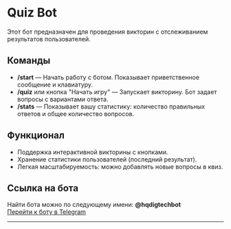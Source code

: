 # Quiz Bot

Этот бот предназначен для проведения викторин с отслеживанием результатов пользователей.

## Команды

- **/start** — Начать работу с ботом. Показывает приветственное сообщение и клавиатуру.
- **/quiz** или кнопка "Начать игру" — Запускает викторину. Бот задает вопросы с вариантами ответа.
- **/stats** — Показывает вашу статистику: количество правильных ответов и общее количество вопросов.

## Функционал

- Поддержка интерактивной викторины с кнопками.
- Хранение статистики пользователей (последний результат).
- Легкая масштабируемость: можно добавлять новые вопросы в квиз.

## Ссылка на бота

Найти бота можно по следующему имени: **@hqdigtechbot**  
[Перейти к боту в Telegram](https://t.me/hqdigtechbot)

---

